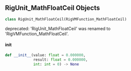 ## RigUnit_MathFloatCeil Objects

```python
class RigUnit_MathFloatCeil(RigVMFunction_MathFloatCeil)
```

deprecated: 'RigUnit_MathFloatCeil' was renamed to 'RigVMFunction_MathFloatCeil'.

<a id="unreal.RigUnit_MathFloatCeil.__init__"></a>

#### __init__

```python
def __init__(value: float = 0.000000,
             result: float = 0.000000,
             int: int = 0) -> None
```

<a id="unreal.RigVMFunction_MathFloatRound"></a>